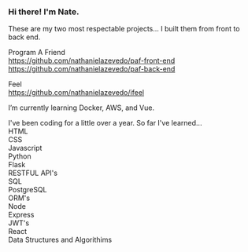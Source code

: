 ### Hi there! I'm Nate.


These are my two most respectable projects... I built them from front to back end. 


Program A Friend <br>
https://github.com/nathanielazevedo/paf-front-end <br>
https://github.com/nathanielazevedo/paf-back-end <br>

Feel <br>
https://github.com/nathanielazevedo/ifeel


I’m currently learning Docker, AWS, and Vue. <br>

I've been coding for a little over a year. So far I've learned... <br>
HTML <br>
CSS <br>
Javascript <br>
Python <br>
Flask <br>
RESTFUL API's <br>
SQL <br>
PostgreSQL <br>
ORM's <br>
Node <br>
Express <br>
JWT's <br>
React <br>
Data Structures and Algorithims <br>

<!--
**nathanielazevedo/nathanielazevedo** is a ✨ _special_ ✨ repository because its `README.md` (this file) appears on your GitHub profile.

Here are some ideas to get you started:

- 🔭 I’m currently working on ...
- 🌱 I’m currently learning ...
- 👯 I’m looking to collaborate on ...
- 🤔 I’m looking for help with ...
- 💬 Ask me about ...
- 📫 How to reach me: ...
- 😄 Pronouns: ...
- ⚡ Fun fact: ...
-->
